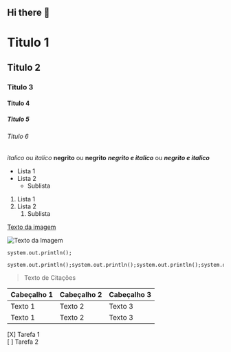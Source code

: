 ## Hi there 👋

<!-- Cabeçalhos -->

# Titulo 1
## Titulo 2
### Titulo 3
#### Titulo 4
##### Titulo 5
###### Titulo 6

*italico* ou _italico_
**negrito** ou __negrito__
***negrito e italico*** ou ___negrito e italico___

- Lista 1
- Lista 2
  - Sublista

1. Lista 1
2. Lista 2
   1. Sublista

[Texto da imagem](https://gartic.com.br/imgs/mural/su/supersonic_br/um-desenho-qualquer-5.png)


![Texto da Imagem](https://static.nationalgeographicbrasil.com/files/styles/image_3200/public/01_solar_orbiter.webp?w=1450&h=816)

`system.out.println();`

``` 
system.out.println();system.out.println();system.out.println();system.out.println();system.out.println();system.out.println(); 
```

> Texto de Citações

| Cabeçalho 1 | Cabeçalho 2 | Cabeçalho 3 |
|-------------|-------------|-------------|
|Texto 1      | Texto 2     | Texto 3     |
|Texto 1      | Texto 2     | Texto 3     |


 [X] Tarefa 1 <br>
 [ ] Tarefa 2


<!--
**gabriielk0/gabriielk0** is a ✨ _special_ ✨ repository because its `README.md` (this file) appears on your GitHub profile.

Here are some ideas to get you started:

- 🔭 I’m currently working on ...
- 🌱 I’m currently learning ...
- 👯 I’m looking to collaborate on ...
- 🤔 I’m looking for help with ...
- 💬 Ask me about ...
- 📫 How to reach me: ...
- 😄 Pronouns: ...
- ⚡ Fun fact: ...
-->
